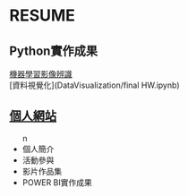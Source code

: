 # RESUME
  ## Python實作成果<br>
  [機器學習影像辨識](santaIdentify/test_network.py)<br>
  [資料視覺化](DataVisualization/final HW.ipynb)
    
## [個人網站](https://xuan6544239.github.io/My-web/)<br> 
<ul>n
  <li>個人簡介</li>
  <li>活動參與</li>
  <li>影片作品集</li>
  <li>POWER BI實作成果</li>
<ul>
